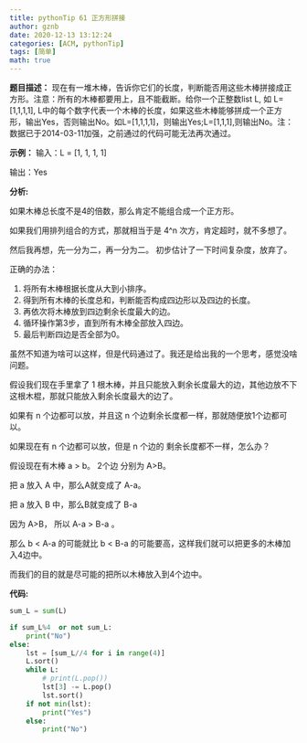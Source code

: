```yaml
---
title: pythonTip 61 正方形拼接
author: gznb
date: 2020-12-13 13:12:24
categories: [ACM, pythonTip]
tags: [简单]
math: true
---
```


**题目描述：**
现在有一堆木棒，告诉你它们的长度，判断能否用这些木棒拼接成正方形。注意：所有的木棒都要用上，且不能截断。给你一个正整数list L, 如 L=[1,1,1,1], L中的每个数字代表一个木棒的长度，如果这些木棒能够拼成一个正方形，输出Yes，否则输出No。如L=[1,1,1,1]，则输出Yes;L=[1,1,1],则输出No。注：数据已于2014-03-11加强，之前通过的代码可能无法再次通过。



**示例：**
输入：L = [1, 1, 1, 1]

输出：Yes



**分析:**

如果木棒总长度不是4的倍数，那么肯定不能组合成一个正方形。



如果我们用排列组合的方式，那就相当于是 4^n 次方，肯定超时，就不多想了。

然后我再想，先一分为二，再一分为二。 初步估计了一下时间复杂度，放弃了。



正确的办法：

1. 将所有木棒根据长度从大到小排序。
2. 得到所有木棒的长度总和，判断能否构成四边形以及四边的长度。
3. 再依次将木棒放到四边剩余长度最大的边。
4. 循环操作第3步，直到所有木棒全部放入四边。
5. 最后判断四边是否全部为0。



虽然不知道为啥可以这样，但是代码通过了。我还是给出我的一个思考，感觉没啥问题。



假设我们现在手里拿了 1 根木棒，并且只能放入剩余长度最大的边，其他边放不下这根木棍，那就只能放入剩余长度最大的边了。

如果有 n 个边都可以放，并且这 n 个边剩余长度都一样，那就随便放1个边都可以。



如果现在有 n 个边都可以放，但是 n 个边的 剩余长度都不一样，怎么办？



假设现在有木棒 a > b。 2个边 分别为  A>B。

把 a 放入 A 中，那么A就变成了  A-a。

把  a 放入 B 中，那么B就变成了  B-a

因为 A>B， 所以 A-a > B-a 。

那么 b < A-a 的可能就比 b < B-a 的可能要高，这样我们就可以把更多的木棒加入4边中。

而我们的目的就是尽可能的把所以木棒放入到4个边中。



**代码:**

```python
sum_L = sum(L)

if sum_L%4  or not sum_L:
    print("No")
else:
    lst = [sum_L//4 for i in range(4)]
    L.sort()
    while L:
        # print(L.pop())
        lst[3] -= L.pop()
        lst.sort()
    if not min(lst):
        print("Yes")
    else:
        print("No")
```
